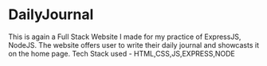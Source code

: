 # DailyJournal
This is again a Full Stack Website I made for my practice of ExpressJS, NodeJS. The website offers user to write their daily journal and showcasts it on the home page.
Tech Stack used - HTML,CSS,JS,EXPRESS,NODE

